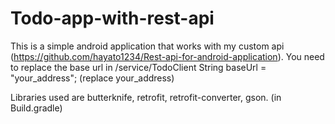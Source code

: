 # Todo-app-with-rest-api
This is a simple android application that works with my custom api (https://github.com/hayato1234/Rest-api-for-android-application).
You need to replace the base url in /service/TodoClient
String baseUrl = "your_address"; (replace your_address)

Libraries used are butterknife, retrofit, retrofit-converter, gson. (in Build.gradle) 

